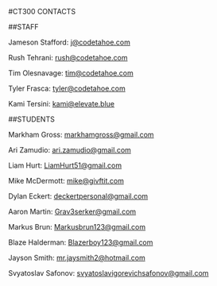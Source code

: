 #CT300 CONTACTS

##STAFF

Jameson Stafford: j@codetahoe.com

Rush Tehrani:  rush@codetahoe.com

Tim Olesnavage: tim@codetahoe.com

Tyler Frasca: tyler@codetahoe.com

Kami Tersini: kami@elevate.blue

##STUDENTS

Markham Gross: markhamgross@gmail.com

Ari Zamudio: ari.zamudio@gmail.com

Liam Hurt: LiamHurt51@gmail.com

Mike McDermott: mike@givftit.com

Dylan Eckert: deckertpersonal@gmail.com

Aaron Martin: Grav3serker@gmail.com

Markus Brun: Markusbrun123@gmail.com

Blaze Halderman: Blazerboy123@gmail.com

Jayson Smith: mr.jaysmith2@hotmail.com

Svyatoslav Safonov: svyatoslavigorevichsafonov@gmail.com
